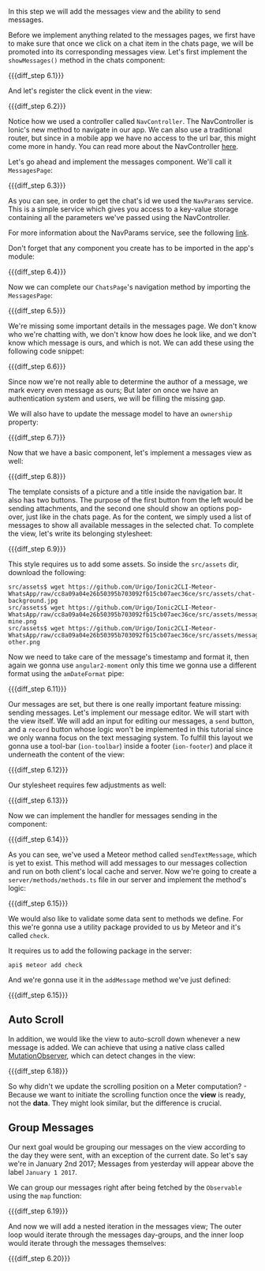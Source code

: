 In this step we will add the messages view and the ability to send messages.

Before we implement anything related to the messages pages, we first have to make sure that once we click on a chat item in the chats page, we will be promoted into its corresponding messages view. Let's first implement the `showMessages()` method in the chats component:

{{{diff_step 6.1}}}

And let's register the click event in the view:

{{{diff_step 6.2}}}

Notice how we used a controller called `NavController`. The NavController is Ionic's new method to navigate in our app. We can also use a traditional router, but since in a mobile app we have no access to the url bar, this might come more in handy. You can read more about the NavController [here](http://ionicframework.com/docs/v2/api/components/nav/NavController/).

Let's go ahead and implement the messages component. We'll call it `MessagesPage`:

{{{diff_step 6.3}}}

As you can see, in order to get the chat's id we used the `NavParams` service. This is a simple service which gives you access to a key-value storage containing all the parameters we've passed using the NavController.

For more information about the NavParams service, see the following [link](http://ionicframework.com/docs/v2/api/components/nav/NavParams).

Don't forget that any component you create has to be imported in the app's module:

{{{diff_step 6.4}}}

Now we can complete our `ChatsPage`'s navigation method by importing the `MessagesPage`:

{{{diff_step 6.5}}}

We're missing some important details in the messages page. We don't know who we're chatting with, we don't know how does he look like, and we don't know which message is ours, and which is not. We can add these using the following code snippet:

{{{diff_step 6.6}}}

Since now we're not really able to determine the author of a message, we mark every even message as ours; But later on once we have an authentication system and users, we will be filling the missing gap.

We will also have to update the message model to have an `ownership` property:

{{{diff_step 6.7}}}

Now that we have a basic component, let's implement a messages view as well:

{{{diff_step 6.8}}}

The template consists of a picture and a title inside the navigation bar. It also has two buttons. The purpose of the first button from the left would be sending attachments, and the second one should show an options pop-over, just like in the chats page. As for the content, we simply used a list of messages to show all available messages in the selected chat. To complete the view, let's write its belonging stylesheet:

{{{diff_step 6.9}}}

This style requires us to add some assets. So inside the `src/assets` dir, download the following:

    src/assets$ wget https://github.com/Urigo/Ionic2CLI-Meteor-WhatsApp/raw/cc8a09a04e26b50395b703092fb15cb07aec36ce/src/assets/chat-background.jpg
    src/assets$ wget https://github.com/Urigo/Ionic2CLI-Meteor-WhatsApp/raw/cc8a09a04e26b50395b703092fb15cb07aec36ce/src/assets/message-mine.png
    src/assets$ wget https://github.com/Urigo/Ionic2CLI-Meteor-WhatsApp/raw/cc8a09a04e26b50395b703092fb15cb07aec36ce/src/assets/message-other.png

Now we need to take care of the message's timestamp and format it, then again we gonna use `angular2-moment` only this time we gonna use a different format using the `amDateFormat` pipe:

{{{diff_step 6.11}}}

Our messages are set, but there is one really important feature missing: sending messages. Let's implement our message editor. We will start with the view itself. We will add an input for editing our messages, a `send` button, and a `record` button whose logic won't be implemented in this tutorial since we only wanna focus on the text messaging system. To fulfill this layout we gonna use a tool-bar (`ion-toolbar`) inside a footer (`ion-footer`) and place it underneath the content of the view:

{{{diff_step 6.12}}}

Our stylesheet requires few adjustments as well:

{{{diff_step 6.13}}}

Now we can implement the handler for messages sending in the component:

{{{diff_step 6.14}}}

As you can see, we've used a Meteor method called `sendTextMessage`, which is yet to exist. This method will add messages to our messages collection and run on both client's local cache and server. Now we're going to create a `server/methods/methods.ts` file in our server and implement the method's logic:

{{{diff_step 6.15}}}

We would also like to validate some data sent to methods we define. For this we're gonna use a utility package provided to us by Meteor and it's called `check`.

It requires us to add the following package in the server:

    api$ meteor add check

And we're gonna use it in the `addMessage` method we've just defined:

{{{diff_step 6.15}}}

## Auto Scroll

In addition, we would like the view to auto-scroll down whenever a new message is added. We can achieve that using a native class called [MutationObserver](https://developer.mozilla.org/en/docs/Web/API/MutationObserver), which can detect changes in the view:

{{{diff_step 6.18}}}

So why didn't we update the scrolling position on a Meter computation? - Because we want to initiate the scrolling function once the **view** is ready, not the **data**. They might look similar, but the difference is crucial.

## Group Messages

Our next goal would be grouping our messages on the view according to the day they were sent, with an exception of the current date. So let's say we're in January 2nd 2017; Messages from yesterday will appear above the label `January 1 2017`.

We can group our messages right after being fetched by the `Observable` using the `map` function:

{{{diff_step 6.19}}}

And now we will add a nested iteration in the messages view; The outer loop would iterate through the messages day-groups, and the inner loop would iterate through the messages themselves:

{{{diff_step 6.20}}}
